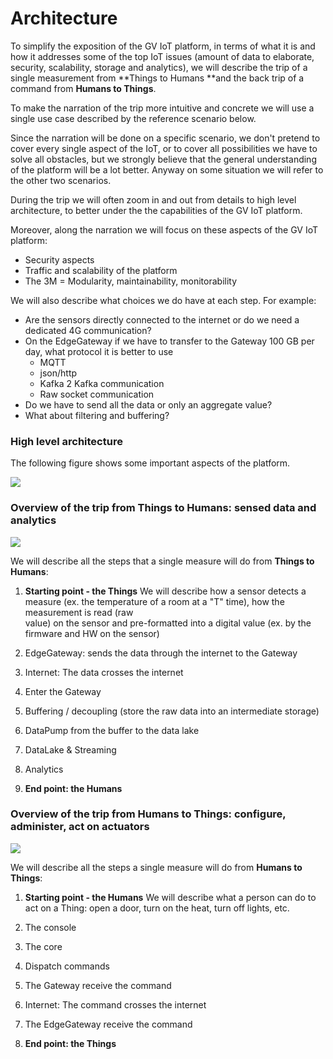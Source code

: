# **Architecture**

To simplify the exposition of the GV IoT platform, in terms of what it is and how it addresses some of the top IoT issues (amount of data to elaborate, security, scalability, storage and analytics), we will describe the trip of a single measurement from **Things to Humans **and the back trip of a command from **Humans to Things**.

To make the narration of the trip more intuitive and concrete we will use a single use case described by the reference scenario below.

Since the narration will be done on a specific scenario, we don't pretend to cover every single aspect of the IoT, or to cover all possibilities we have to solve all obstacles, but we strongly believe that the general understanding of the platform will be a lot better. Anyway on some situation we will refer to the other two scenarios.

During the trip we will often zoom in and out from details to high level architecture, to better under the the capabilities of the GV IoT platform.

Moreover, along the narration we will focus on these aspects of the GV IoT platform:



*   Security aspects
*   Traffic and scalability of the platform
*   The 3M = Modularity, maintainability, monitorability 

We will also describe what choices we do have at each step. For example:



*   Are the sensors directly connected to the internet or do we need a dedicated 4G communication?
*   On the EdgeGateway if we have to transfer to the Gateway 100 GB per day, what protocol it is better to use
    *   MQTT
    *   json/http
    *   Kafka 2 Kafka communication
    *   Raw socket communication
*   Do we have to send all the data or only an aggregate value?
*   What about filtering and buffering?


### High level architecture

The following figure shows some important aspects of the platform.
<div>
   <img src="{{site.baseurl}}{{site.images}}/architecture/images/architecture0.png" />
</div>



### Overview of the trip from Things to Humans: sensed data and analytics
<div>
   <img src="{{site.baseurl}}{{site.images}}/architecture/images/architecture1.png" />
</div>


We will describe all the steps that a single measure will do from **Things to Humans**:



1. **Starting point - the Things**
    We will describe how a sensor detects a measure (ex. the temperature of a room at a "T" time), how the measurement is read (raw    
    value) on the sensor and pre-formatted into a digital value (ex. by the firmware and HW on the sensor)

2. EdgeGateway: sends the data through the internet to the Gateway
3. Internet: The data crosses the internet
4. Enter the Gateway
5. Buffering / decoupling (store the raw data into an intermediate storage)
6. DataPump from the buffer to the data lake
7. DataLake & Streaming
8. Analytics
9. **End point: the Humans**


### Overview of the trip from Humans to Things: configure, administer, act on actuators

<div>
   <img src="{{site.baseurl}}{{site.images}}/architecture/images/architecture2.png" />
</div>


We will describe all the steps a single measure will do from **Humans to Things**:



1. **Starting point - the Humans**
We will describe what a person can do to act on a Thing: open a door, turn on the heat, turn off lights, etc.

2. The console
3. The core
4. Dispatch commands
5. The Gateway receive the command
6. Internet: The command crosses the internet
7. The EdgeGateway receive the command
8. **End point: the Things**

<!-- Docs to Markdown version 1.0β16 -->
